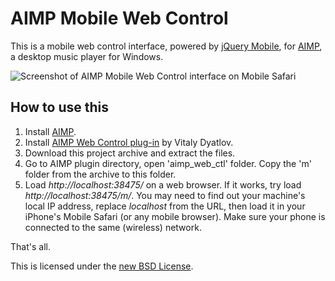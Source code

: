 AIMP Mobile Web Control
=======================

This is a mobile web control interface, powered by [jQuery Mobile](http://jquerymobile.com/), for [AIMP](http://aimp.ru/), a desktop music player for Windows.

![Screenshot of AIMP Mobile Web Control interface on Mobile Safari](http://f.cl.ly/items/2d410D0T0z3O3p2D3A1d/IMG_0105.PNG)

How to use this
---------------

1. Install [AIMP](http://aimp.ru/).
2. Install [AIMP Web Control plug-in](http://code.google.com/p/aimp-web-ctl/) by Vitaly Dyatlov.
3. Download this project archive and extract the files.
4. Go to AIMP plugin directory, open 'aimp_web_ctl' folder. Copy the 'm' folder from the archive to this folder.
6. Load *http://localhost:38475/* on a web browser. If it works, try load *http://localhost:38475/m/*. You may need to find out your machine's local IP address, replace *localhost* from the URL, then load it in your iPhone's Mobile Safari (or any mobile browser). Make sure your phone is connected to the same (wireless) network.

That's all.

This is licensed under the [new BSD License](http://www.opensource.org/licenses/bsd-license.php).